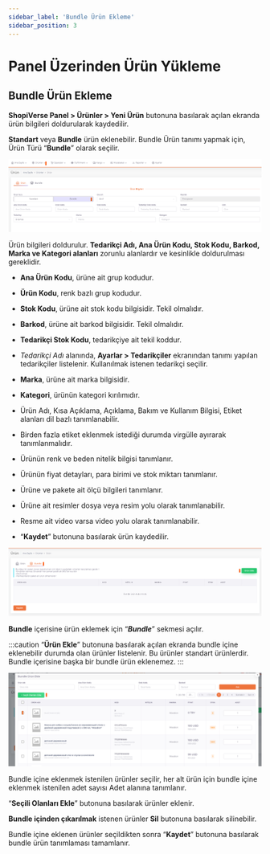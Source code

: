 ```yaml
---
sidebar_label: 'Bundle Ürün Ekleme'
sidebar_position: 3
---
```


# Panel Üzerinden Ürün Yükleme 

## Bundle Ürün Ekleme

**ShopiVerse Panel > Ürünler > Yeni Ürün** butonuna basılarak açılan ekranda ürün bilgileri doldurularak kaydedilir. 

**Standart** veya **Bundle** ürün eklenebilir. Bundle Ürün tanımı yapmak için, Ürün Türü “**Bundle**” olarak seçilir. 

![MyProductsAddBundle](../products/img/MyProductsAddBundle.png)

Ürün bilgileri doldurulur. **Tedarikçi Adı, Ana Ürün Kodu, Stok Kodu, Barkod, Marka ve Kategori alanları** zorunlu alanlardır ve kesinlikle doldurulması gereklidir. 

- **Ana Ürün Kodu**, ürüne ait grup kodudur. 

- **Ürün Kodu**, renk bazlı grup kodudur. 

- **Stok Kodu**, ürüne ait stok kodu bilgisidir. Tekil olmalıdır. 

- **Barkod**, ürüne ait barkod bilgisidir. Tekil olmalıdır. 

- **Tedarikçi Stok Kodu**, tedarikçiye ait tekil koddur. 

- *Tedarikçi Adı* alanında, **Ayarlar > Tedarikçiler** ekranından tanımı yapılan tedarikçiler listelenir. Kullanılmak istenen tedarikçi seçilir.   

- **Marka**, ürüne ait marka bilgisidir. 

- **Kategori**, ürünün kategori kırılımıdır. 

- Ürün Adı, Kısa Açıklama, Açıklama, Bakım ve Kullanım Bilgisi, Etiket alanları dil bazlı tanımlanabilir.  

- Birden fazla etiket eklenmek istediği durumda virgülle ayırarak tanımlanmalıdır. 

- Ürünün renk ve beden nitelik bilgisi tanımlanır. 

- Ürünün fiyat detayları, para birimi ve stok miktarı tanımlanır. 

- Ürüne ve pakete ait ölçü bilgileri tanımlanır. 

- Ürüne ait resimler dosya veya resim yolu olarak tanımlanabilir. 

- Resme ait video varsa video yolu olarak tanımlanabilir. 

- “**Kaydet**” butonuna basılarak ürün kaydedilir. 

![MyProductsAddBundleAdd](../products/img/MyProductsAddBundleAdd.png)

**Bundle** içerisine ürün eklemek için “***Bundle***” sekmesi açılır. 

:::caution
“**Ürün Ekle**” butonuna basılarak açılan ekranda bundle içine eklenebilir durumda olan ürünler listelenir. Bu ürünler standart ürünlerdir. Bundle içerisine başka bir bundle ürün eklenemez. 
:::

![MyProductsAddBundleAddChoose](../products/img//MyProductsAddBundleAddChoose.png)

Bundle içine eklenmek istenilen ürünler seçilir, her alt ürün için bundle içine eklenmek istenilen adet sayısı Adet alanına tanımlanır. 

“**Seçili Olanları Ekle**” butonuna basılarak ürünler eklenir. 

**Bundle içinden çıkarılmak** istenen ürünler **Sil** butonuna basılarak silinebilir. 

Bundle içine eklenen ürünler seçildikten sonra “**Kaydet**” butonuna basılarak bundle ürün tanımlaması tamamlanır. 

